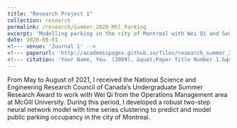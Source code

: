 ```yaml
---
title: "Research Project 1"
collection: research
permalink: /research/Summer_2020_Mtl_Parking
excerpt: 'Modelling parking in the city of Montreal with Wei Qi and Sena Onen Oz '
date: 2020-08-01
<!--- venue: 'Journal 1' -->
<!--- paperurl: 'http://academicpages.github.io/files/research_summer_2020.pdf' -->
<!--- citation: 'Your Name, You. (2009). &quot;Paper Title Number 1.&quot; <i>Journal 1</i>. 1(1).' -->
---
```


From May to August of 2021, I received the National Science and Engineering Research Council of Canada’s Undergraduate Summer Research Award to work with Wei Qi from the Operations Management area at McGill University. During this period, I developed a robust two-step neural network model with time series clustering to predict and model public parking occupancy in the city of Montreal.
